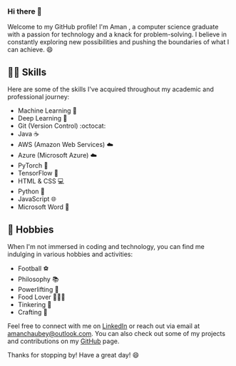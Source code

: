 ### Hi there 👋

Welcome to my GitHub profile! I'm Aman , a computer science graduate with a passion for technology and a knack for problem-solving. I believe in constantly exploring new possibilities and pushing the boundaries of what I can achieve. 😄

## 👨‍💻 Skills

Here are some of the skills I've acquired throughout my academic and professional journey:

- Machine Learning 🤖
- Deep Learning 🧠
- Git (Version Control) :octocat:
- Java ☕
- AWS (Amazon Web Services) ☁️
- Azure (Microsoft Azure) ☁️
- PyTorch 🐍
- TensorFlow 🧠
- HTML & CSS 💻
- Python 🐍
- JavaScript 🌐
- Microsoft Word 📝

## 🎉 Hobbies

When I'm not immersed in coding and technology, you can find me indulging in various hobbies and activities:

- Football ⚽️
- Philosophy 📚
- Powerlifting 💪
- Food Lover 🍔🍕🍣
- Tinkering 🔧
- Crafting 🎨

Feel free to connect with me on [LinkedIn](www.linkedin.com/in/choobs) or reach out via email at amanchaubey@outlook.com. You can also check out some of my projects and contributions on my [GitHub](www.github.com/choobs1) page.

Thanks for stopping by! Have a great day! 😄



<!--
**choobs1/choobs1** is a ✨ _special_ ✨ repository because its `README.md` (this file) appears on your GitHub profile.

Here are some ideas to get you started:

- 🔭 I’m currently working on ...
- 🌱 I’m currently learning ...
- 👯 I’m looking to collaborate on ...
- 🤔 I’m looking for help with ...
- 💬 Ask me about ...
- 📫 How to reach me: ...
- 😄 Pronouns: ...
- ⚡ Fun fact: ...
-->
